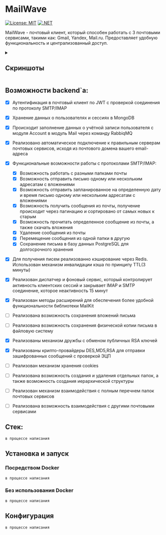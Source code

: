 # MailWave
[![License: MIT](https://img.shields.io/badge/License-MIT-yellow.svg)](https://opensource.org/licenses/MIT)
[![.NET](https://img.shields.io/badge/.NET-9.0-blue.svg)](https://dotnet.microsoft.com/)

MailWave - почтовый клиент, который способен работать с 3 почтовыми сервисами, такими как: Gmail, Yandex, Mail.ru. Предоставляет удобную функциональность и централизованный доступ.

<details><summary><h2>Скриншоты</h2></summary>
Будут добавлены, когда будет готова фронтенд часть платформы
</details>

## Возможности backend`а:
- [x] Аутентификация в почтовый клиент по JWT с проверкой соединения по протоколу SMTP/IMAP
- [x] Хранение данных о пользователях и сессиях в MongoDB
- [x] Происходит заполнение данных о учётной записи пользователя с модуля Account в модуль Mail через команду RabbiqMQ 
- [x] Реализовано автоматическое подключение к правильным серверам почтовых сервисов, исходя из почтового домена вашего email-адреса  
- [x] Функциональные возможности работы с протоколами SMTP/IMAP:
  - [x] Возможность работать с разными папками почты 
  - [x] Возможность отправить письмо одному или нескольким адресатам с вложениями
  - [x] Возможность отправить запланированное на определенную дату и время письмо одному или нескольким адресатам с вложениями
  - [x] Возможность получить сообщения из почты, получение происходит через пагинацию и сортировано от самых новых к старым
  - [x] Возможность прочитать определенное сообщение из почты, а также скачать вложения
  - [x] Удаление сообщения из почты
  - [x] Перемещение сообщения из одной папки в другую
  - [x] Сохранение письма в базу данных PostgreSQL для долгосрочного хранения
- [x] Для получения писем реализованно кэширование через Redis. Использован механизм инвалидации кэша по принципу TTL(3 минуты) 
- [x] Реализован диспатчер и фоновый сервис, который контролирует активность клиентских сессий и закрывает IMAP и SMTP соединение, которое неактивность 15 минут
- [x] Реализован методы расширений для обеспечения более удобной функциональности библиотеки MailKit
- [ ] Реализована возможность сохранения вложений письма
- [ ] Реализована возможность сохранения физической копии письма в файловую систему
- [x] Реализованы механизм дружбы с обменом публичных RSA ключей
- [x] Реализованы крипто-провайдеры DES,MD5,RSA для отправки зашифрованных сообщений с проверкой ЭЦП
- [ ] Реализован механизм хранения cookies
- [ ] Реализована возможность создания и удаления отдельных папок, а также возможность создания иерархической структуры
- [ ] Реализован механизм взаимодействия с полным перечнем папок почтовых сервисов
- [ ] Реализована возможность взаимодействия с другими почтовыми сервисами




## Стек:
`в процессе написания`

## Установка и запуск

### Посредством Docker

`в процессе написания`

### Без использования Docker

`в процессе написания`

## Конфигурация

`в процессе написания`
